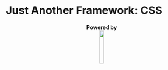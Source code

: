 # Just Another Framework: CSS 

<p align="center">
  <strong>Powered by</strong><br />
  <img src="http://i.imgur.com/WAsZdxQ.png" width="15%" />
</p>

